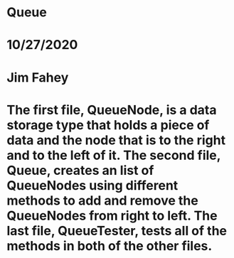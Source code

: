 # Queue
# 10/27/2020
# Jim Fahey
# The first file, QueueNode, is a data storage type that holds a piece of data and the node that is to the right and to the left of it. The second file, Queue, creates an list of QueueNodes using different methods to add and remove the QueueNodes from right to left. The last file, QueueTester, tests all of the methods in both of the other files.

